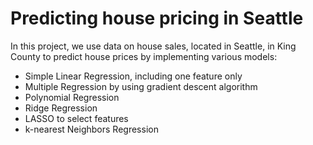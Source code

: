 # Predicting house pricing in Seattle

In this project, we use data on house sales, located in Seattle, in King County to predict house prices by implementing various models:
- Simple Linear Regression, including one feature only
- Multiple Regression by using gradient descent algorithm
- Polynomial Regression
- Ridge Regression
- LASSO to select features
- k-nearest Neighbors Regression
